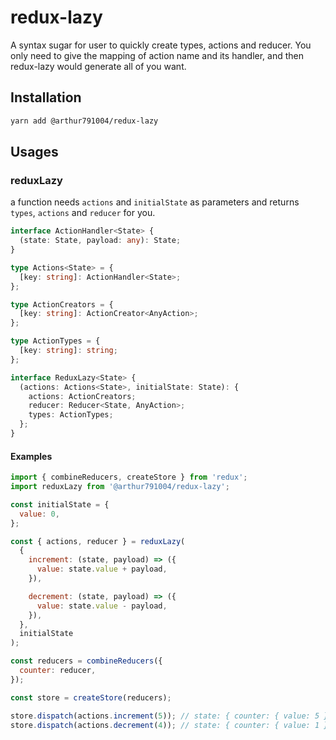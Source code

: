 # redux-lazy

A syntax sugar for user to quickly create types, actions and reducer. You only need to give the mapping of action name and its handler, and then redux-lazy would generate all of you want.

## Installation

```sh
yarn add @arthur791004/redux-lazy
```

## Usages

### reduxLazy

a function needs `actions` and `initialState` as parameters and returns `types`, `actions` and `reducer` for you.

```ts
interface ActionHandler<State> {
  (state: State, payload: any): State;
}

type Actions<State> = {
  [key: string]: ActionHandler<State>;
};

type ActionCreators = {
  [key: string]: ActionCreator<AnyAction>;
};

type ActionTypes = {
  [key: string]: string;
};

interface ReduxLazy<State> {
  (actions: Actions<State>, initialState: State): {
    actions: ActionCreators;
    reducer: Reducer<State, AnyAction>;
    types: ActionTypes;
  };
}
```

#### Examples

```js
import { combineReducers, createStore } from 'redux';
import reduxLazy from '@arthur791004/redux-lazy';

const initialState = {
  value: 0,
};

const { actions, reducer } = reduxLazy(
  {
    increment: (state, payload) => ({
      value: state.value + payload,
    }),

    decrement: (state, payload) => ({
      value: state.value - payload,
    }),
  },
  initialState
);

const reducers = combineReducers({
  counter: reducer,
});

const store = createStore(reducers);

store.dispatch(actions.increment(5)); // state: { counter: { value: 5 } }
store.dispatch(actions.decrement(4)); // state: { counter: { value: 1 } }
```
